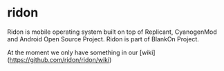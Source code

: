 ridon
=====

Ridon is mobile operating system built on top of Replicant, CyanogenMod and Android Open Source Project. Ridon is part of BlankOn Project.

At the moment we only have something in our [wiki] (https://github.com/ridon/ridon/wiki)
